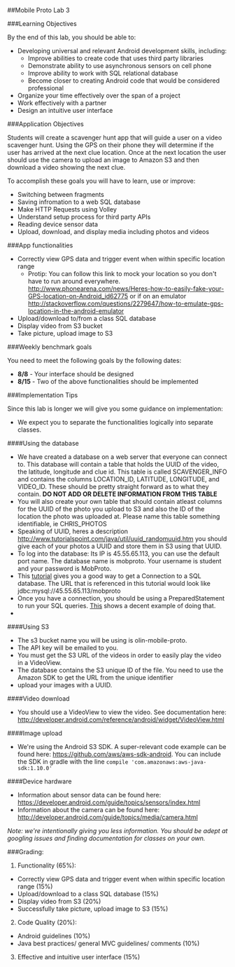 ##Mobile Proto Lab 3

###Learning Objectives

By the end of this lab, you should be able to:

- Developing universal and relevant Android development skills, including:
  - Improve abilities to create code that uses third party libraries
  - Demonstrate ability to use asynchronous sensors on cell phone
  - Improve ability to work with SQL relational database
  - Become closer to creating Android code that would be considered professional
- Organize your time effectively over the span of a project
- Work effectively with a partner
- Design an intuitive user interface

###Application Objectives

Students will create a scavenger hunt app that will guide a user on a video scavenger hunt. Using the GPS on their phone they will determine if the user has arrived at the next clue location. Once at the next location the user should use the camera to upload an image to Amazon S3 and then download a video showing the next clue. 

To accomplish these goals you will have to learn, use or improve:

- Switching between fragments
- Saving infromation to a web SQL database
- Make HTTP Requests using Volley
- Understand setup process for third party APIs
- Reading device sensor data
- Upload, download, and display media including photos and videos

###App functionalities
- Correctly view GPS data and trigger event when within specific location range
  - Protip: You can follow this link to mock your location so you don't have to run around everywhere. http://www.phonearena.com/news/Heres-how-to-easily-fake-your-GPS-location-on-Android_id62775 or if on an emulator http://stackoverflow.com/questions/2279647/how-to-emulate-gps-location-in-the-android-emulator
- Upload/download to/from a class SQL database
- Display video from S3 bucket
- Take picture, upload image to S3

###Weekly benchmark goals

You need to meet the following goals by the following dates:
- **8/8** - Your interface should be designed
- **8/15** - Two of the above functionalities should be implemented

###Implementation Tips

Since this lab is longer we will give you some guidance on implementation:

- We expect you to separate the functionalities logically into separate classes. 

####Using the database
- We have created a database on a web server that everyone can connect to. This database will contain a table that holds the UUID of the video, the latitude, longitude and clue id. This table is called SCAVENGER\_INFO and contains the columns LOCATION\_ID, LATITUDE, LONGITUDE, and VIDEO_ID. These should be pretty straight forward as to what they contain. **DO NOT ADD OR DELETE INFORMATION FROM THIS TABLE**
- You will also create your own table that should contain atleast columns for the UUID of the photo you upload to S3 and also the ID of the location the photo was uploaded at. Please name this table something identifiable, ie CHRIS_PHOTOS
- Speaking of UUID, heres a description http://www.tutorialspoint.com/java/util/uuid_randomuuid.htm you should give each of your photos a UUID and store them in S3 using that UUID.
- To log into the database: Its IP is 45.55.65.113, you can use the default port name. The database name is mobproto. Your username is student and your password is MobProto.
- This [tutorial](http://www.tutorialspoint.com/jdbc/jdbc-db-connections.htm) gives you a good way to get a Connection to a SQL database. The URL that is referenced in this tutorial would look like jdbc:mysql://45.55.65.113/mobproto
- Once you have a connection, you should be using a PreparedStatement to run your SQL queries. [This](http://www.mkyong.com/jdbc/jdbc-preparestatement-example-select-list-of-the-records/) shows a decent example of doing that. 
- 
####Using S3
- The s3 bucket name you will be using is olin-mobile-proto.
- The API key will be emailed to you.
- You must get the S3 URL of the videos in order to easily play the video in a VideoView.
- The database contains the S3 unique ID of the file. You need to use the Amazon SDK to get the URL from the unique identifier
- upload your images with a UUID.

####Video download
- You should use a VideoView to view the video. See documentation here: http://developer.android.com/reference/android/widget/VideoView.html

####Image upload
- We're using the Android S3 SDK. A super-relevant code example can be found here: https://github.com/aws/aws-sdk-android.  You can include the SDK in gradle with the line `compile 'com.amazonaws:aws-java-sdk:1.10.0'`

####Device hardware
- Information about sensor data can be found here: https://developer.android.com/guide/topics/sensors/index.html
- Information about the camera can be found here: http://developer.android.com/guide/topics/media/camera.html

*Note: we're intentionally giving you less information. You should be adept at googling issues and finding documentation for classes on your own.*

###Grading:

1. Functionality (65%):
  - Correctly view GPS data and trigger event when within specific location range (15%)
  - Upload/download to a class SQL database (15%)
  - Display video from S3 (20%)
  - Successfully take picture, upload image to S3 (15%)
2. Code Quality (20%):
  - Android guidelines (10%)
  - Java best practices/ general MVC guidelines/ comments (10%)
3. Effective and intuitive user interface (15%)

